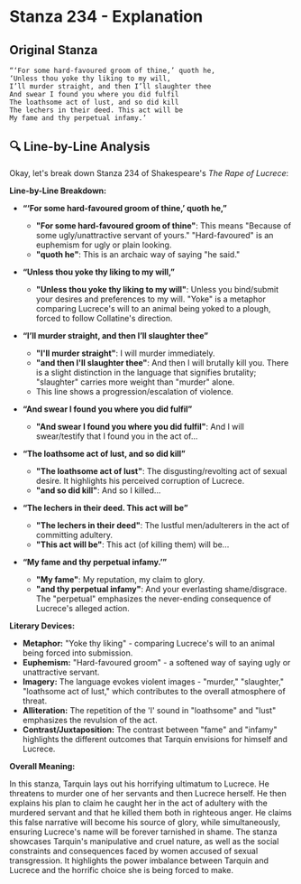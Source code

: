 # Stanza 234 - Explanation

## Original Stanza
```
“‘For some hard-favoured groom of thine,’ quoth he,
‘Unless thou yoke thy liking to my will,
I’ll murder straight, and then I’ll slaughter thee
And swear I found you where you did fulfil
The loathsome act of lust, and so did kill
The lechers in their deed. This act will be
My fame and thy perpetual infamy.’
```

## 🔍 Line-by-Line Analysis
Okay, let's break down Stanza 234 of Shakespeare's *The Rape of Lucrece*:

**Line-by-Line Breakdown:**

*   **“‘For some hard-favoured groom of thine,’ quoth he,”**
    *   **"For some hard-favoured groom of thine"**: This means "Because of some ugly/unattractive servant of yours." "Hard-favoured" is an euphemism for ugly or plain looking.
    *   **"quoth he"**: This is an archaic way of saying "he said."

*   **“Unless thou yoke thy liking to my will,”**
    *   **"Unless thou yoke thy liking to my will"**:  Unless you bind/submit your desires and preferences to my will.  "Yoke" is a metaphor comparing Lucrece's will to an animal being yoked to a plough, forced to follow Collatine's direction.

*   **“I’ll murder straight, and then I’ll slaughter thee”**
    *   **"I'll murder straight"**: I will murder immediately.
    *   **"and then I'll slaughter thee"**: And then I will brutally kill you. There is a slight distinction in the language that signifies brutality; "slaughter" carries more weight than "murder" alone.
    *   This line shows a progression/escalation of violence.

*   **“And swear I found you where you did fulfil”**
    *   **"And swear I found you where you did fulfil"**: And I will swear/testify that I found you in the act of...

*   **“The loathsome act of lust, and so did kill”**
    *   **"The loathsome act of lust"**:  The disgusting/revolting act of sexual desire. It highlights his perceived corruption of Lucrece.
    *   **"and so did kill"**: And so I killed...

*   **“The lechers in their deed. This act will be”**
    *   **"The lechers in their deed"**: The lustful men/adulterers in the act of committing adultery.
    *   **"This act will be"**: This act (of killing them) will be...

*   **“My fame and thy perpetual infamy.’”**
    *   **"My fame"**: My reputation, my claim to glory.
    *   **"and thy perpetual infamy"**: And your everlasting shame/disgrace. The "perpetual" emphasizes the never-ending consequence of Lucrece's alleged action.

**Literary Devices:**

*   **Metaphor:** "Yoke thy liking" - comparing Lucrece's will to an animal being forced into submission.
*   **Euphemism:** "Hard-favoured groom" - a softened way of saying ugly or unattractive servant.
*   **Imagery:**  The language evokes violent images - "murder," "slaughter," "loathsome act of lust," which contributes to the overall atmosphere of threat.
*   **Alliteration:** The repetition of the 'l' sound in "loathsome" and "lust" emphasizes the revulsion of the act.
*   **Contrast/Juxtaposition:** The contrast between "fame" and "infamy" highlights the different outcomes that Tarquin envisions for himself and Lucrece.

**Overall Meaning:**

In this stanza, Tarquin lays out his horrifying ultimatum to Lucrece. He threatens to murder one of her servants and then Lucrece herself.  He then explains his plan to claim he caught her in the act of adultery with the murdered servant and that he killed them both in righteous anger.  He claims this false narrative will become his source of glory, while simultaneously, ensuring Lucrece's name will be forever tarnished in shame. The stanza showcases Tarquin's manipulative and cruel nature, as well as the social constraints and consequences faced by women accused of sexual transgression. It highlights the power imbalance between Tarquin and Lucrece and the horrific choice she is being forced to make.
